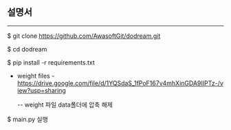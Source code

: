 ## 설명서
-------------------------------------

$ git clone https://github.com/AwasoftGit/dodream.git

$ cd dodream

$ pip install -r requirements.txt

- weight files - https://drive.google.com/file/d/1YQSdaS_1fPoF167v4mhXinGDA9IIPTz-/view?usp=sharing 

  -- weight 파일 data폴더에 압축 해제

$ main.py 실행
